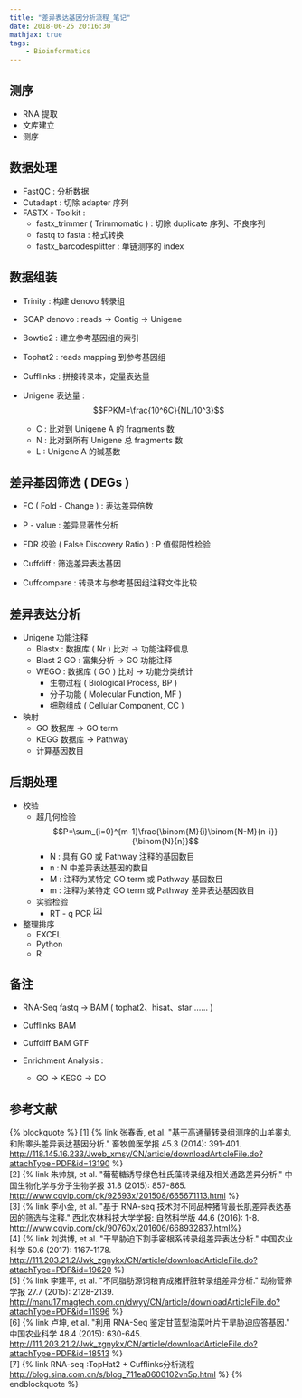 ```yaml
---
title: "差异表达基因分析流程_笔记"
date: 2018-06-25 20:16:30
mathjax: true
tags:
    - Bioinformatics
---
```


## 测序
- RNA 提取
- 文库建立
- 测序

## 数据处理
- FastQC : 分析数据
- Cutadapt : 切除 adapter 序列
- FASTX - Toolkit :
    - fastx_trimmer ( Trimmomatic ) : 切除 duplicate 序列、不良序列
    - fastq to fasta : 格式转换
    - fastx_barcodesplitter : 单链测序的 index

## 数据组装
- Trinity : 构建 denovo 转录组
- SOAP denovo : reads -> Contig -> Unigene


- Bowtie2 : 建立参考基因组的索引
- Tophat2 : reads mapping 到参考基因组
- Cufflinks : 拼接转录本，定量表达量


- Unigene 表达量 : 
   $$FPKM=\frac{10^6C}{NL/10^3}$$
    - C : 比对到 Unigene A 的 fragments 数
    - N : 比对到所有 Unigene 总 fragments 数
    - L : Unigene A 的碱基数

## 差异基因筛选 ( DEGs )
- FC ( Fold - Change ) : 表达差异倍数
- P - value : 差异显著性分析
- FDR 校验 ( False Discovery Ratio ) : P 值假阳性检验


- Cuffdiff : 筛选差异表达基因
- Cuffcompare : 转录本与参考基因组注释文件比较

## 差异表达分析
- Unigene 功能注释
    - Blastx : 数据库 ( Nr ) 比对 -> 功能注释信息
    - Blast 2 GO : 富集分析 -> GO 功能注释
    - WEGO : 数据库 ( GO ) 比对 -> 功能分类统计
        - 生物过程 ( Biological Process, BP )
        - 分子功能 ( Molecular Function, MF )
        - 细胞组成 ( Cellular Component, CC )
- 映射 
    - GO 数据库 -> GO term
    - KEGG 数据库 -> Pathway
    - 计算基因数目

## 后期处理
- 校验
    - 超几何检验
        $$P=\sum_{i=0}^{m-1}\frac{\binom{M}{i}\binom{N-M}{n-i}}{\binom{N}{n}}$$
        - N : 具有 GO 或 Pathway 注释的基因数目
        - n : N 中差异表达基因的数目
        - M : 注释为某特定 GO term 或 Pathway 基因数目
        - m : 注释为某特定 GO term 或 Pathway 差异表达基因数目
    - 实验检验
        - RT - q PCR <sup><a href="#r.1">[2]</a></sup>
- 整理排序
    - EXCEL
    - Python
    - R

## 备注
- RNA-Seq fastq -> BAM ( tophat2、hisat、star …… ) 
- Cufflinks BAM
- Cuffdiff BAM GTF


- Enrichment Analysis :
    - GO -> KEGG -> DO

## 参考文献
{% blockquote %}
[1] {% link 张春香, et al. "基于高通量转录组测序的山羊睾丸和附睾头差异表达基因分析." 畜牧兽医学报 45.3 (2014): 391-401. http://118.145.16.233/Jweb_xmsy/CN/article/downloadArticleFile.do?attachType=PDF&id=13190 %}
<br/>
[2] <a name="r.1">{% link 朱帅旗, et al. "葡萄糖诱导绿色杜氏藻转录组及相关通路差异分析." 中国生物化学与分子生物学报 31.8 (2015): 857-865. http://www.cqvip.com/qk/92593x/201508/665671113.html %}</a>
<br/>
[3] {% link 李小金, et al. "基于 RNA-seq 技术对不同品种猪背最长肌差异表达基因的筛选与注释." 西北农林科技大学学报: 自然科学版 44.6 (2016): 1-8. http://www.cqvip.com/qk/90760x/201606/668932837.html%}
<br/>
[4] {% link 刘洪博, et al. "干旱胁迫下割手密根系转录组差异表达分析." 中国农业科学 50.6 (2017): 1167-1178. http://111.203.21.2/Jwk_zgnykx/CN/article/downloadArticleFile.do?attachType=PDF&id=19620 %}
<br/>
[5] {% link 李建平, et al. "不同脂肪源饲粮育成猪肝脏转录组差异分析." 动物营养学报 27.7 (2015): 2128-2139. http://manu17.magtech.com.cn/dwyy/CN/article/downloadArticleFile.do?attachType=PDF&id=11996 %}
<br/>
[6] {% link 卢坤, et al. "利用 RNA-Seq 鉴定甘蓝型油菜叶片干旱胁迫应答基因." 中国农业科学 48.4 (2015): 630-645. http://111.203.21.2/Jwk_zgnykx/CN/article/downloadArticleFile.do?attachType=PDF&id=18513 %}
<br/>
[7] {% link RNA-seq :TopHat2 + Cufflinks分析流程 http://blog.sina.com.cn/s/blog_711ea0600102vn5p.html %}
{% endblockquote %}
